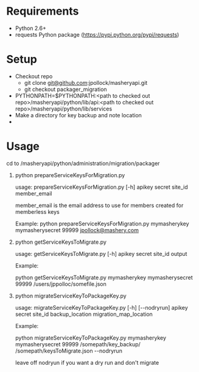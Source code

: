 # Requirements
* Python 2.6+
* requests Python package (https://pypi.python.org/pypi/requests)

# Setup
* Checkout repo
    * git clone git@github.com:jpollock/masheryapi.git
    * git checkout packager_migration
* PYTHONPATH=$PYTHONPATH:\<path to checked out repo>/masheryapi/python/lib/api:\<path to checked out repo>/masheryapi/python/lib/services
* Make a directory for key backup and note location
* 

# Usage

cd to <path to checked out repo>/masheryapi/python/administration/migration/packager

1. python prepareServiceKeysForMigration.py

    usage: prepareServiceKeysForMigration.py [-h]
                                         apikey secret site\_id member_email

    member_email is the email address to use for members created for memberless keys
    
    Example:
    python prepareServiceKeysForMigration.py mymasherykey mymasherysecret 99999 jpollock@mashery.com

2. python getServiceKeysToMigrate.py

    usage: getServiceKeysToMigrate.py [-h] apikey secret site_id output
    
    Example:
    
     python getServiceKeysToMigrate.py mymasherykey mymasherysecret 99999 /users/jppolloc/somefile.json
     
3. python migrateServiceKeyToPackageKey.py

    usage: migrateServiceKeyToPackageKey.py [-h] [--nodryrun] apikey secret site\_id backup\_location migration\_map_location
    
    Example: 

	python migrateServiceKeyToPackageKey.py mymasherykey mymasherysecret 99999 /somepath/key_backup/ /somepath/keysToMigrate.json --nodryrun
	
	leave off nodryun if you want a dry run and don't migrate
	